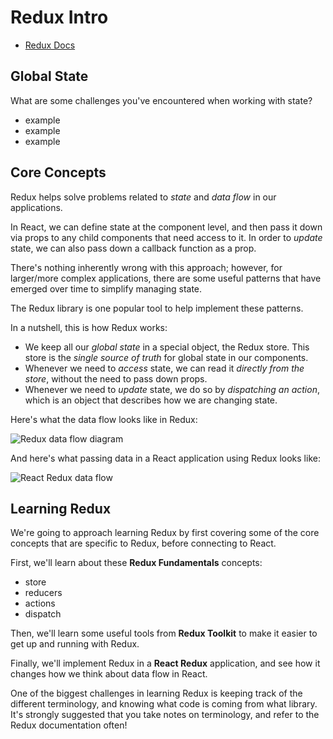 # Redux Intro

- [Redux Docs](https://redux.js.org/introduction/getting-started)

## Global State

What are some challenges you've encountered when working with state?

- example
- example
- example

## Core Concepts

Redux helps solve problems related to _state_ and _data flow_ in our applications.

In React, we can define state at the component level, and then pass it down via
props to any child components that need access to it. In order to _update_ state,
we can also pass down a callback function as a prop.

There's nothing inherently wrong with this approach; however, for larger/more
complex applications, there are some useful patterns that have emerged over time
to simplify managing state.

The Redux library is one popular tool to help implement these patterns.

In a nutshell, this is how Redux works:

- We keep all our _global state_ in a special object, the Redux store. This
  store is the _single source of truth_ for global state in our components.
- Whenever we need to _access_ state, we can read it _directly from the store_,
  without the need to pass down props.
- Whenever we need to _update_ state, we do so by _dispatching an action_, which
  is an object that describes how we are changing state.

Here's what the data flow looks like in Redux:

![Redux data flow diagram](https://redux.js.org/assets/images/ReduxDataFlowDiagram-49fa8c3968371d9ef6f2a1486bd40a26.gif)

And here's what passing data in a React application using Redux looks like:

![React Redux data flow](https://blog.codecentric.de/files/2017/12/Bildschirmfoto-2017-12-01-um-08.53.32.png)

## Learning Redux

We're going to approach learning Redux by first covering some of the core
concepts that are specific to Redux, before connecting to React.

First, we'll learn about these **Redux Fundamentals** concepts:

- store
- reducers
- actions
- dispatch

Then, we'll learn some useful tools from **Redux Toolkit** to make it easier to
get up and running with Redux.

Finally, we'll implement Redux in a **React Redux** application, and see how it
changes how we think about data flow in React.

One of the biggest challenges in learning Redux is keeping track of the
different terminology, and knowing what code is coming from what library. It's
strongly suggested that you take notes on terminology, and refer to the Redux
documentation often!
